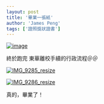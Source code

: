 ```yaml
---
layout: post
title: '畢業一張紙'
author: 'James Peng'
tags: ['證照獎狀證書']
---
```


[![image](http://lh5.ggpht.com/-xdUM1ABf4ug/TiZE0-4XxgI/AAAAAAAAJgw/jQ9qrb0ymLQ/image_thumb%25255B5%25255D.png?imgmax=800 "image")](http://lh4.ggpht.com/-cv4FQW0mWTo/TiZE0IRZirI/AAAAAAAAJgs/tnNk9cmuILY/s1600-h/image%25255B7%25255D.png)

終於跑完 東華離校手續的行政流程＠＠

[![IMG\_9285\_resize](http://lh5.ggpht.com/-q3ipUg38c1Q/TiZE1yMfUcI/AAAAAAAAJhI/5v88W671SVI/IMG_9285_resize_thumb%25255B6%25255D.jpg?imgmax=800 "IMG_9285_resize")](http://lh6.ggpht.com/-MqySnw62VZE/TiZE1WZyGmI/AAAAAAAAJhE/dG1Vrhv6NmU/s1600-h/IMG_9285_resize%25255B12%25255D.jpg)

[![IMG\_9286\_resize](http://lh3.ggpht.com/-0V98rqkNgto/TiZE2x-ZjXI/AAAAAAAAJhA/PFGjoyvpLpQ/IMG_9286_resize_thumb%25255B4%25255D.jpg?imgmax=800 "IMG_9286_resize")](http://lh5.ggpht.com/-L3BARiU1MTM/TiZE2UClCPI/AAAAAAAAJg8/LlkqYcZ4YuQ/s1600-h/IMG_9286_resize%25255B10%25255D.jpg)

真的，畢業了！

